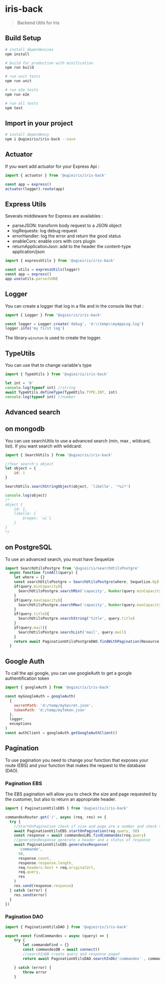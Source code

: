 # iris-back

> Backend Utils for Iris

## Build Setup

```bash
# install dependencies
npm install

# build for production with minification
npm run build

# run unit tests
npm run unit

# run e2e tests
npm run e2e

# run all tests
npm test
```

## Import in your project

```bash
# install dependency
npm i @ugieiris/iris-back --save
```

## Actuator

If you want add actuator for your Express Api :

```js
import { actuator } from '@ugieiris/iris-back'

const app = express()
actuator(logger).route(app)
```

## Express Utils

Severals middleware for Express are availables :

- parseJSON: transform body request to a JSON object
- logRequests: log debug request
- errorHandler: log the error and return the good status
- enableCors: enable cors with cors plugin
- returnApplicationJson: add to the header the content-type application/json

```js
import { expressUtils } from '@ugieiris/iris-back'

const utils = expressUtils(logger)
const app = express()
app.use(utils.parseJSON)
```

## Logger

You can create a logger that log in a file and in the console like that :

```js
import { Logger } from '@ugieiris/iris-back'

const logger = Logger.create('debug', 'd:\\temp\\myAppLog.log')
logger.info('my first log')
```

The library `winston` is used to create the logger.

## TypeUtils

You can use that to change variable's type

```js
import { TypeUtils } from '@ugieiris/iris-back'

let int = '8'
console.log(typeof int) //string
await TypeUtils.defineType(TypeUtils.TYPE.INT, int)
console.log(typeof int) //number
```

## Advanced search 

## on mongodb

You can use searchUtils to use a advanced search (min, max , wildcard, list). If you want search with wildcard:

```js
import { SearchUtils } from '@ugieiris/iris-back'

//Your search's object
let object = {
    id: 1
}

SearchUtils.searchStringObject(object, 'libelle', '*ui*')

console.log(object)
/*
object {
    id: 1,
    libelle: {
        $regex: `ui`i
    }
}
*/
```
## on PostgreSQL
To use an advanced search, you must have Sequelize

```js
import SearchUtilsPostgre from '@ugieiris/searchUtilsPostgre'
  async function findAll(query) {
    let where = {}
    const searchUtilsPostgre = SearchUtilsPostgre(where, Sequelize.Op)
    if(query.minCapacity){
      SearchUtilsPostgre.searchMin('capacity', Number(query.minCapacity))
    }
    if(query.maxCapacity){
      SearchUtilsPostgre.searchMax('capacity', Number(query.maxCapacity))
    }
    if(query.title){
      SearchUtilsPostgre.searchString('title', query.title)
    }
    if(query.mail){
      SearchUtilsPostgre.searchList('mail', query.mail)
    }
    return await PaginationUtilsPostgreDAO.findWithPagination(Resource,query.size,query.page,where, query.sort)
  }
```

## Google Auth

To call the api google, you can use googleAuth to get a google authentification token

```js
import { googleAuth } from '@ugieiris/iris-back'

const myGoogleAuth = googleAuth(
  {
    secretPath: 'd:/temp/mySecret.json',
    tokenPath: 'd:/temp/myToken.json'
  },
  logger,
  exceptions
)
const authClient = googleAuth.getGoogleAuthClient()
```

## Pagination

To use pagination you need to change your function that exposes your route (EBS) and your function that makes the request to the database (DAO).

### Pagination EBS

The EBS pagination will allow you to check the size and page requested by the customer, but also to return an appropriate header.

```js
import { PaginationUtilsEBS } from '@ugieiris/iris-back'

commandesRouter.get('/', async (req, res) => {
  try {
    //StartOnPagination check if size and page are a number and check too Accept-Range
    await PaginationUtilsEBS.startOnPagination(req.query, 50)
    const response = await commandesLBS.findCommandes(req.query)
    //generatesResponse generate a header and a status of response
    await PaginationUtilsEBS.generatesResponse(
      'commande',
      50,
      response.count,
      response.response.length,
      req.headers.host + req.originalUrl,
      req.query,
      res
    )
    res.send(response.response)
  } catch (error) {
    res.send(error)
  }
})
```

### Pagination DAO

```js
import { PaginationUtilsDAO } from '@ugieiris/iris-back'

export const findCommandes = async (query) => {
	try {
		let commandeFind = {}
        const commandesDB = await connect()
        //searchInDB create query and response paged
		return await PaginationUtilsDAO.searchInDb('commandes' , commandesDB ,commandeFind , query)

	} catch (error) {
		throw error
	}
```
